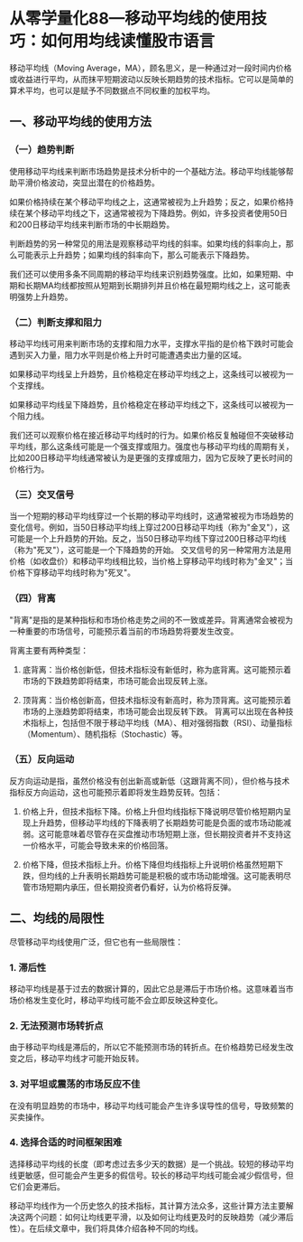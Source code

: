# 从零学量化88—移动平均线的使用技巧：如何用均线读懂股市语言

移动平均线（Moving Average，MA），顾名思义，是一种通过对一段时间内价格或收益进行平均，从而抹平短期波动以反映长期趋势的技术指标。它可以是简单的算术平均，也可以是赋予不同数据点不同权重的加权平均。

## 一、移动平均线的使用方法

### （一）趋势判断

使用移动平均线来判断市场趋势是技术分析中的一个基础方法。移动平均线能够帮助平滑价格波动，突显出潜在的价格趋势。

如果价格持续在某个移动平均线之上，这通常被视为上升趋势；反之，如果价格持续在某个移动平均线之下，这通常被视为下降趋势。例如，许多投资者使用50日和200日移动平均线来判断市场的中长期趋势。

判断趋势的另一种常见的用法是观察移动平均线的斜率。如果均线的斜率向上，那么可能表示上升趋势；如果均线的斜率向下，那么可能表示下降趋势。

我们还可以使用多条不同周期的移动平均线来识别趋势强度。比如，如果短期、中期和长期MA均线都按照从短期到长期排列并且价格在最短期均线之上，这可能表明强势上升趋势。

### （二）判断支撑和阻力

移动平均线可用来判断市场的支撑和阻力水平，支撑水平指的是价格下跌时可能会遇到买入力量，阻力水平则是价格上升时可能遭遇卖出力量的区域。

如果移动平均线呈上升趋势，且价格稳定在移动平均线之上，这条线可以被视为一个支撑线。

如果移动平均线呈下降趋势，且价格稳定在移动平均线之下，这条线可以被视为一个阻力线。

我们还可以观察价格在接近移动平均线时的行为。如果价格反复触碰但不突破移动平均线，那么这条线可能是一个强支撑或阻力。强度也与移动平均线的周期有关，比如200日移动平均线通常被认为是更强的支撑或阻力，因为它反映了更长时间的价格行为。

### （三）交叉信号

当一个短期的移动平均线穿过一个长期的移动平均线时，这通常被视为市场趋势的变化信号。例如，当50日移动平均线上穿过200日移动平均线（称为"金叉"），这可能是一个上升趋势的开始。反之，当50日移动平均线下穿过200日移动平均线（称为"死叉"），这可能是一个下降趋势的开始。
交叉信号的另一种常用方法是用价格（如收盘价）和移动平均线相比较，当价格上穿移动平均线时称为"金叉"；当价格下穿移动平均线时称为"死叉"。

### （四）背离

"背离"是指的是某种指标和市场价格走势之间的不一致或差异。背离通常会被视为一种重要的市场信号，可能预示着当前的市场趋势将要发生改变。

背离主要有两种类型：

1. 底背离：当价格创新低，但技术指标没有新低时，称为底背离。这可能预示着市场的下跌趋势即将结束，市场可能会出现反转上涨。
   
2. 顶背离：当价格创新高，但技术指标没有新高时，称为顶背离。这可能预示着市场的上涨趋势即将结束，市场可能会出现反转下跌。
背离可以出现在各种技术指标上，包括但不限于移动平均线（MA）、相对强弱指数（RSI）、动量指标（Momentum）、随机指标（Stochastic）等。

### （五）反向运动
反方向运动是指，虽然价格没有创出新高或新低（这跟背离不同），但价格与技术指标反方向运动，这也可能预示着即将发生趋势反转。包括：

1. 价格上升，但技术指标下降。价格上升但均线指标下降说明尽管价格短期内呈现上升趋势，但移动平均线的下降表明了长期趋势可能是负面的或市场动能减弱。这可能意味着尽管存在买盘推动市场短期上涨，但长期投资者并不支持这一价格水平，可能会导致未来的价格回落。

2. 价格下降，但技术指标上升。价格下降但均线指标上升说明价格虽然短期下跌，但均线的上升表明长期趋势可能是积极的或市场动能增强。这可能表明尽管市场短期内承压，但长期投资者仍看好，认为价格将反弹。

## 二、均线的局限性

尽管移动平均线使用广泛，但它也有一些局限性：

### 1. 滞后性
   
移动平均线是基于过去的数据计算的，因此它总是滞后于市场价格。这意味着当市场价格发生变化时，移动平均线可能不会立即反映这种变化。

### 2. 无法预测市场转折点
由于移动平均线是滞后的，所以它不能预测市场的转折点。在价格趋势已经发生改变之后，移动平均线才可能开始反转。

### 3. 对平坦或震荡的市场反应不佳
在没有明显趋势的市场中，移动平均线可能会产生许多误导性的信号，导致频繁的买卖操作。

### 4. 选择合适的时间框架困难
选择移动平均线的长度（即考虑过去多少天的数据）是一个挑战。较短的移动平均线更敏感，但可能会产生更多的假信号。较长的移动平均线可能会减少假信号，但它们会更滞后。

移动平均线作为一个历史悠久的技术指标，其计算方法众多，这些计算方法主要解决这两个问题：如何让均线更平滑，以及如何让均线更及时的反映趋势（减少滞后性）。在后续文章中，我们将具体介绍各种不同的均线。